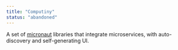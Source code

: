 ```yaml
---
title: "Computiny"
status: "abandoned"
---
```

A set of [micronaut](https://micronaut.io/) libraries that integrate
microservices, with auto-discovery and self-generating UI.
